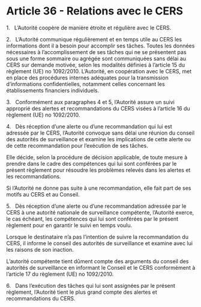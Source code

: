# Article 36 - Relations avec le CERS


1.   L’Autorité coopère de manière étroite et régulière avec le CERS.

2.   L’Autorité communique régulièrement et en temps utile au CERS les informations dont il a besoin pour accomplir ses tâches. Toutes les données nécessaires à l’accomplissement de ses tâches qui ne se présentent pas sous une forme sommaire ou agrégée sont communiquées sans délai au CERS sur demande motivée, selon les modalités définies à l’article 15 du règlement (UE) no 1092/2010. L’Autorité, en coopération avec le CERS, met en place des procédures internes adéquates pour la transmission d’informations confidentielles, notamment celles concernant les établissements financiers individuels.

3.   Conformément aux paragraphes 4 et 5, l’Autorité assure un suivi approprié des alertes et recommandations du CERS visées à l’article 16 du règlement (UE) no 1092/2010.

4.   Dès réception d’une alerte ou d’une recommandation qui lui est adressée par le CERS, l’Autorité convoque sans délai une réunion du conseil des autorités de surveillance et examine les implications de cette alerte ou de cette recommandation pour l’exécution de ses tâches.

Elle décide, selon la procédure de décision applicable, de toute mesure à prendre dans le cadre des compétences qui lui sont conférées par le présent règlement pour résoudre les problèmes relevés dans les alertes et les recommandations.

Si l’Autorité ne donne pas suite à une recommandation, elle fait part de ses motifs au CERS et au Conseil.

5.   Dès réception d’une alerte ou d’une recommandation adressée par le CERS à une autorité nationale de surveillance compétente, l’Autorité exerce, le cas échéant, les compétences qui lui sont conférées par le présent règlement pour en garantir le suivi en temps voulu.

Lorsque le destinataire n’a pas l’intention de suivre la recommandation du CERS, il informe le conseil des autorités de surveillance et examine avec lui les raisons de son inaction.

L’autorité compétente tient dûment compte des arguments du conseil des autorités de surveillance en informant le Conseil et le CERS conformément à l’article 17 du règlement (UE) no 1092/2010.

6.   Dans l’exécution des tâches qui lui sont assignées par le présent règlement, l’Autorité tient le plus grand compte des alertes et recommandations du CERS.
